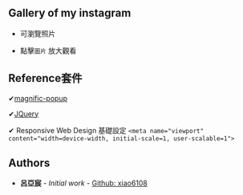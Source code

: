 ## Gallery of my instagram

- 可瀏覽照片

* 點擊`圖片` 放大觀看


## Reference套件

✔[magnific-popup](https://cdnjs.com/libraries/magnific-popup.js/)

✔[JQuery](https://cdnjs.com/libraries/jquery/)

✔ Responsive Web Design 基礎設定
`<meta name="viewport" content="width=device-width, initial-scale=1, user-scalable=1">`



## Authors

* **呂亞宸** - *Initial work* - [Github: xiao6108](https://github.com/xiao6108)